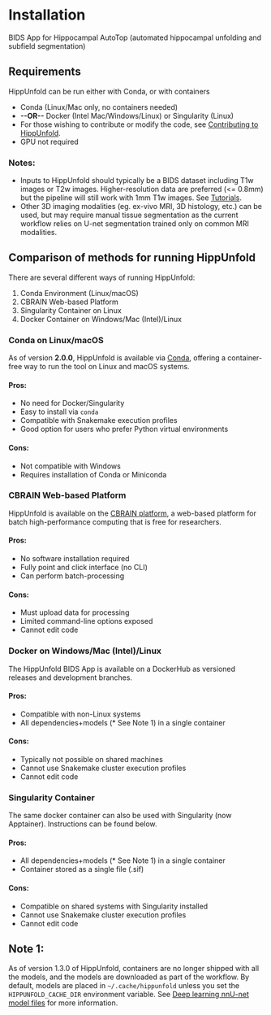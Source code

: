 # Installation

BIDS App for Hippocampal AutoTop (automated hippocampal unfolding and
subfield segmentation)

## Requirements

HippUnfold can be run either with Conda, or with containers
-   Conda (Linux/Mac only, no containers needed)
-   **--OR--**  Docker (Intel Mac/Windows/Linux) or Singularity (Linux)
-   For those wishing to contribute or modify the code, see [Contributing to HippUnfold](https://hippunfold.readthedocs.io/en/latest/contributing/contributing.html).
-   GPU not required

### Notes:

-   Inputs to HippUnfold should typically be a BIDS dataset including T1w images or T2w images. Higher-resolution data are preferred (\<= 0.8mm) but the pipeline will still work with 1mm T1w images. See [Tutorials](https://hippunfold.readthedocs.io/en/latest/tutorials/standardBIDS.html).
-   Other 3D imaging modalities (eg. ex-vivo MRI, 3D histology, etc.) can be used, but may require manual tissue segmentation as the current workflow relies on U-net segmentation trained only on common MRI modalities.


## Comparison of methods for running HippUnfold

There are several different ways of running HippUnfold:

1. Conda Environment (Linux/macOS)
2. CBRAIN Web-based Platform
3. Singularity Container on Linux
4. Docker Container on Windows/Mac (Intel)/Linux

### Conda on Linux/macOS

As of version **2.0.0**, HippUnfold is available via [Conda](https://docs.conda.io/), offering a container-free way to run the tool on Linux and macOS systems.

#### Pros:
- No need for Docker/Singularity
- Easy to install via `conda`
- Compatible with Snakemake execution profiles
- Good option for users who prefer Python virtual environments

#### Cons:
- Not compatible with Windows
- Requires installation of Conda or Miniconda

### CBRAIN Web-based Platform

HippUnfold is available on the [CBRAIN platform](https://github.com/aces/cbrain/wiki), a 
web-based platform for batch high-performance computing that is free for researchers.

#### Pros:
- No software installation required
- Fully point and click interface (no CLI)
- Can perform batch-processing

#### Cons:
- Must upload data for processing
- Limited command-line options exposed
- Cannot edit code


### Docker on Windows/Mac (Intel)/Linux

The HippUnfold BIDS App is available on a DockerHub as versioned releases and development branches.

#### Pros:
- Compatible with non-Linux systems 
- All dependencies+models (* See Note 1) in a single container

#### Cons:
- Typically not possible on shared machines
- Cannot use Snakemake cluster execution profiles
- Cannot edit code

### Singularity Container

The same docker container can also be used with Singularity (now Apptainer). Instructions can be found below.

#### Pros:
- All dependencies+models (* See Note 1) in a single container 
- Container stored as a single file (.sif)

#### Cons:
- Compatible on shared systems with Singularity installed
- Cannot use Snakemake cluster execution profiles
- Cannot edit code


## Note 1: 
As of version 1.3.0 of HippUnfold, containers are no longer shipped with all the models, and the models are downloaded as part of the workflow. By default, models are placed in `~/.cache/hippunfold` unless you set the `HIPPUNFOLD_CACHE_DIR` environment variable. See [Deep learning nnU-net model files](https://hippunfold.readthedocs.io/en/latest/contributing/contributing.html#deep-learning-nnu-net-model-files) for more information.

